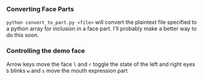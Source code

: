 ### Converting Face Parts
`python convert_to_part.py <file>` will convert the plaintext file specified to a python array for inclusion in a face part. I'll probably make a better way to do this soon.

### Controlling the demo face
Arrow keys move the face
`l` and `r` toggle the state of the left and right eyes
`b` blinks
`w` and `s` move the mouth expression part
